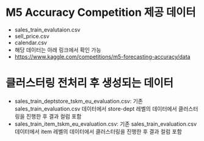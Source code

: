 # M5 Accuracy Competition 제공 데이터
- sales_train_evalutaion.csv
- sell_price.csv
- calendar.csv
- 해당 데이터는 아래 링크에서 확인 가능
- https://www.kaggle.com/competitions/m5-forecasting-accuracy/data

# 클러스터링 전처리 후 생성되는 데이터
- sales_train_deptstore_tskm_eu_evaluation.csv: 기존 sales_train_evaluation.csv 데이터에서 store-dept 레벨의 데이터에서 클러스터링을 진행한 후 결과 컬럼 포함
- sales_train_item_tskm_eu_evaluation.csv: 기존 sales_train_evaluation.csv 데이터에서 item 레벨의 데이터에서 클러스터링을 진행한 후 결과 컬럼 포함


